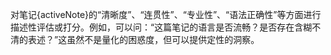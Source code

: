 对笔记{activeNote}的“清晰度”、“连贯性”、“专业性”、“语法正确性”等方面进行描述性评估或打分。例如，可以问：“这篇笔记的语言是否流畅？是否存在含糊不清的表述？”这虽然不是量化的困惑度，但可以提供定性的洞察。